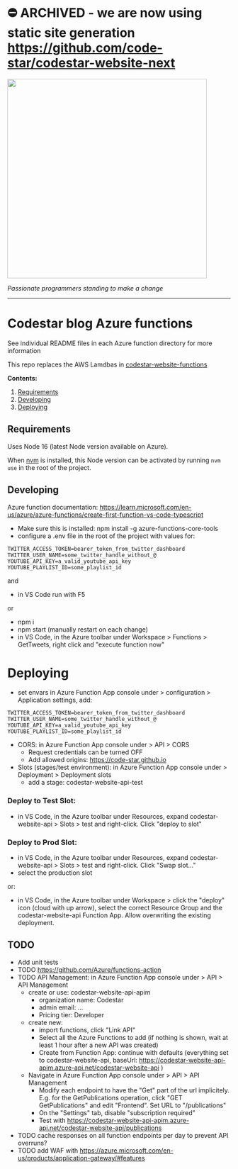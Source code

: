 # ⛔️ ARCHIVED - we are now using static site generation https://github.com/code-star/codestar-website-next

<img align=center src=https://cloud.githubusercontent.com/assets/4116708/12473911/e67fdd44-c016-11e5-9c21-5714e07549fe.png width=450 />

_Passionate programmers standing to make a change_

---

# Codestar blog Azure functions

See individual README files in each Azure function directory for more information

This repo replaces the AWS Lamdbas in [codestar-website-functions](https://github.com/code-star/codestar-website-functions)

**Contents:**

1. [Requirements](#requirements)
1. [Developing](#developing)
1. [Deploying](#deploying)

## Requirements

Uses Node 16 (latest Node version available on Azure).

When [nvm](https://github.com/creationix/nvm) is installed, this Node version can be activated by running `nvm use` in the root of the project.

## Developing

Azure function documentation: https://learn.microsoft.com/en-us/azure/azure-functions/create-first-function-vs-code-typescript

- Make sure this is installed: npm install -g azure-functions-core-tools
- configure a .env file in the root of the project with values for:

```
TWITTER_ACCESS_TOKEN=bearer_token_from_twitter_dashboard
TWITTER_USER_NAME=some_twitter_handle_without_@
YOUTUBE_API_KEY=a_valid_youtube_api_key
YOUTUBE_PLAYLIST_ID=some_playlist_id
```

and

- in VS Code run with F5

or

- npm i
- npm start (manually restart on each change)
- in VS Code, in the Azure toolbar under Workspace > Functions > GetTweets, right click and "execute function now"

# Deploying

- set envars in Azure Function App console under > configuration > Application settings, add:

```
TWITTER_ACCESS_TOKEN=bearer_token_from_twitter_dashboard
TWITTER_USER_NAME=some_twitter_handle_without_@
YOUTUBE_API_KEY=a_valid_youtube_api_key
YOUTUBE_PLAYLIST_ID=some_playlist_id
```

- CORS: in Azure Function App console under > API > CORS
  - Request credentials can be turned OFF
  - Add allowed origins: https://code-star.github.io
- Slots (stages/test environment): in Azure Function App console under > Deployment > Deployment slots
  - add a stage: codestar-website-api-test

### Deploy to Test Slot:

- in VS Code, in the Azure toolbar under Resources, expand codestar-website-api > Slots > test and right-click. Click "deploy to slot"

### Deploy to Prod Slot:

- in VS Code, in the Azure toolbar under Resources, expand codestar-website-api > Slots > test and right-click. Click "Swap slot..."
- select the production slot

or:

- in VS Code, in the Azure toolbar under Workspace > click the "deploy" icon (cloud with up arrow), select the correct Resource Group and the codestar-website-api Function App. Allow overwriting the existing deployment.

## TODO

- Add unit tests
- TODO https://github.com/Azure/functions-action
- TODO API Management: in Azure Function App console under > API > API Management
  - create or use: codestar-website-api-apim
    - organization name: Codestar
    - admin email: ...
    - Pricing tier: Developer
  - create new:
    - import functions, click "Link API"
    - Select all the Azure Functions to add (if nothing is shown, wait at least 1 hour after a new API was created)
    - Create from Function App: continue with defaults (everything set to codestar-website-api, baseUrl: https://codestar-website-api-apim.azure-api.net/codestar-website-api )
  - Navigate in Azure Function App console under > API > API Management 
    - Modify each endpoint to have the "Get" part of the url implicitely. E.g. for the GetPublications operation, click "GET GetPublications" and edit "Frontend". Set URL to "/publications"
    - On the "Settings" tab, disable "subscription required" 
    - Test with https://codestar-website-api-apim.azure-api.net/codestar-website-api/publications
- TODO cache responses on all function endpoints per day to prevent API overruns?
- TODO add WAF with https://azure.microsoft.com/en-us/products/application-gateway/#features